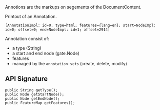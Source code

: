 Annotions are the markups on segements of the DocumentContent.

Printout of an Annotation.
```
[AnnotationImpl: id=0; type=html; features={lang=en}; start=NodeImpl: id=0; offset=0; end=NodeImpl: id=1; offset=2914]
```

Annotation consist of:
* a type (String)
* a start and end node (gate.Node)
* features
* managed by the `annotation sets` (create, delete, modify)


## API Signature
```
public String getType();
public Node getStartNode();
public Node getEndNode();
public FeatureMap getFeatures();
```
